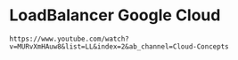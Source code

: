 #   LoadBalancer Google Cloud
```
https://www.youtube.com/watch?v=MURvXmHAuw8&list=LL&index=2&ab_channel=Cloud-Concepts
```
